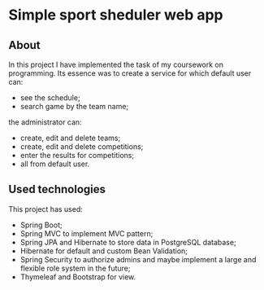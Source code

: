 # Simple sport sheduler web app


## About
In this project I have implemented the task of my coursework on programming. Its essence was to create a service for which
default user can:
* see the schedule; 
* search game by the team name;
 
the administrator can:

* create, edit and delete teams; 
* create, edit and delete competitions; 
* enter the results for competitions;
* all from default user.

## Used technologies
This project has used:
* Spring Boot; 
* Spring MVC to implement MVC pattern;
*  Spring JPA and Hibernate to store data in PostgreSQL database; 
*  Hibernate for default and custom Bean Validation; 
* Spring Security to authorize admins and maybe implement a large and flexible role system in the future;
* Thymeleaf and Bootstrap for view.
